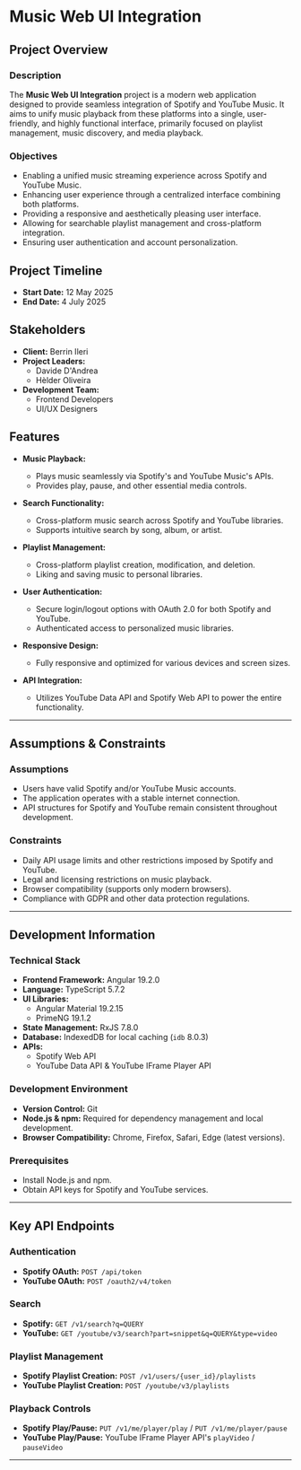 # Music Web UI Integration

## Project Overview

### Description
The **Music Web UI Integration** project is a modern web application designed to provide seamless integration of Spotify and YouTube Music. It aims to unify music playback from these platforms into a single, user-friendly, and highly functional interface, primarily focused on playlist management, music discovery, and media playback.

### Objectives
- Enabling a unified music streaming experience across Spotify and YouTube Music.
- Enhancing user experience through a centralized interface combining both platforms.
- Providing a responsive and aesthetically pleasing user interface.
- Allowing for searchable playlist management and cross-platform integration.
- Ensuring user authentication and account personalization.

## Project Timeline
- **Start Date:** 12 May 2025
- **End Date:** 4 July 2025

## Stakeholders
- **Client:** Berrin Ileri
- **Project Leaders:**
  - Davide D'Andrea
  - Hèlder Oliveira
- **Development Team:**
  - Frontend Developers
  - UI/UX Designers

## Features

- **Music Playback:**
  - Plays music seamlessly via Spotify's and YouTube Music's APIs.
  - Provides play, pause, and other essential media controls.

- **Search Functionality:**
  - Cross-platform music search across Spotify and YouTube libraries.
  - Supports intuitive search by song, album, or artist.

- **Playlist Management:**
  - Cross-platform playlist creation, modification, and deletion.
  - Liking and saving music to personal libraries.

- **User Authentication:**
  - Secure login/logout options with OAuth 2.0 for both Spotify and YouTube.
  - Authenticated access to personalized music libraries.

- **Responsive Design:**
  - Fully responsive and optimized for various devices and screen sizes.

- **API Integration:**
  - Utilizes YouTube Data API and Spotify Web API to power the entire functionality.

---

## Assumptions & Constraints

### Assumptions
- Users have valid Spotify and/or YouTube Music accounts.
- The application operates with a stable internet connection.
- API structures for Spotify and YouTube remain consistent throughout development.

### Constraints
- Daily API usage limits and other restrictions imposed by Spotify and YouTube.
- Legal and licensing restrictions on music playback.
- Browser compatibility (supports only modern browsers).
- Compliance with GDPR and other data protection regulations.

---

## Development Information

### Technical Stack
- **Frontend Framework:** Angular 19.2.0
- **Language:** TypeScript 5.7.2
- **UI Libraries:**
  - Angular Material 19.2.15
  - PrimeNG 19.1.2
- **State Management:** RxJS 7.8.0
- **Database:** IndexedDB for local caching (`idb` 8.0.3)
- **APIs:**
  - Spotify Web API
  - YouTube Data API & YouTube IFrame Player API

### Development Environment
- **Version Control:** Git
- **Node.js & npm:** Required for dependency management and local development.
- **Browser Compatibility:** Chrome, Firefox, Safari, Edge (latest versions).

### Prerequisites
- Install Node.js and npm.
- Obtain API keys for Spotify and YouTube services.

---

## Key API Endpoints

### Authentication
- **Spotify OAuth:** `POST /api/token`
- **YouTube OAuth:** `POST /oauth2/v4/token`

### Search
- **Spotify:** `GET /v1/search?q=QUERY`
- **YouTube:** `GET /youtube/v3/search?part=snippet&q=QUERY&type=video`

### Playlist Management
- **Spotify Playlist Creation:** `POST /v1/users/{user_id}/playlists`
- **YouTube Playlist Creation:** `POST /youtube/v3/playlists`

### Playback Controls
- **Spotify Play/Pause:** `PUT /v1/me/player/play` / `PUT /v1/me/player/pause`
- **YouTube Play/Pause:** YouTube IFrame Player API's `playVideo` / `pauseVideo`

---
